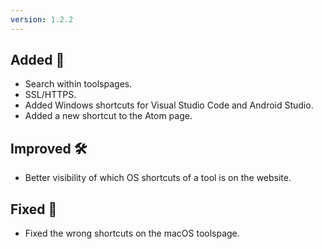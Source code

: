 ```yaml
---
version: 1.2.2
---
```


## Added 🚀
- Search within toolspages.
- SSL/HTTPS.
- Added Windows shortcuts for Visual Studio Code and Android Studio.
- Added a new shortcut to the Atom page.

## Improved 🛠
- Better visibility of which OS shortcuts of a tool is on the website.

## Fixed 🐞
- Fixed the wrong shortcuts on the macOS toolspage.